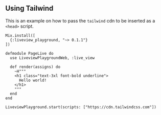 ## Using Tailwind

This is an example on how to pass the `tailwind` cdn to be inserted as a `<head>` script.

```
Mix.install([
  {:liveview_playground, "~> 0.1.1"}
])

defmodule PageLive do
  use LiveviewPlaygroundWeb, :live_view

  def render(assigns) do
    ~H"""
    <h1 class="text-3xl font-bold underline">
      Hello world!
    </h1>
    """
  end
end

LiveviewPlayground.start(scripts: ["https://cdn.tailwindcss.com"])
```
